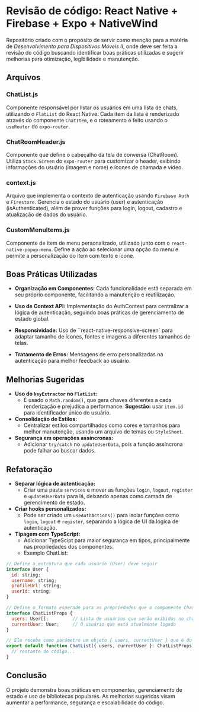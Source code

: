 # Revisão de código: React Native + Firebase + Expo + NativeWind

Repositório criado com o propósito de servir como menção para a matéria de _Desenvolvimento para Dispositivos Móveis II_, onde deve ser feita a revisão do código buscando identificar boas práticas utilizadas e sugerir melhorias para otimização, legibilidade e manutenção.

## Arquivos

### ChatList.js
Componente responsável por listar os usuários em uma lista de chats, utilizando o `FlatList` do React Native. Cada item da lista é renderizado através do componente `ChatItem`, e o roteamento é feito usando o `useRouter` do `expo-router`.

### ChatRoomHeader.js
Componente que define o cabeçalho da tela de conversa (ChatRoom). Utiliza `Stack.Screen` do `expo-router` para customizar o header, exibindo informações do usuário (imagem e nome) e ícones de chamada e vídeo.

### context.js
Arquivo que implementa o contexto de autenticação usando `Firebase Auth` e `Firestore`. Gerencia o estado do usuário (user) e autenticação (isAuthenticated), além de prover funções para login, logout, cadastro e atualização de dados do usuário.

### CustomMenuItems.js
Componente de item de menu personalizado, utilizado junto com o `react-native-popup-menu`. Define a ação ao selecionar uma opção do menu e permite a personalização do item com texto e ícone.

## Boas Práticas Utilizadas
- **Organização em Componentes:** Cada funcionalidade está separada em seu próprio componente, facilitando a manutenção e reutilização.

- **Uso de Context API:** Implementação do AuthContext para centralizar a lógica de autenticação, seguindo boas práticas de gerenciamento de estado global.

- **Responsividade:** Uso de ``react-native-responsive-screen` para adaptar tamanho de ícones, fontes e imagens a diferentes tamanhos de telas.

- **Tratamento de Erros:** Mensagens de erro personalizadas na autenticação para melhor feedback ao usuário.

## Melhorias Sugeridas
- **Uso do `keyExtractor` no `FlatList`:**
    - É usado o `Math.random()`, que gera chaves diferentes a cada renderização e prejudica a performance. **Sugestão:** usar `item.id` para identificador único do usuário.
- **Consolidação de Estilos:**
    - Centralizar estilos compartilhados como cores e tamanhos para melhor manutenção, usando um arquivo de temas ou `StyleSheet`.
- **Segurança em operações assíncronas:**
    - Adicionar `try/catch` no `updateUserData`, pois a função assíncrona pode falhar ao buscar dados.

## Refatoração
- **Separar lógica de autenticação:**
    - Criar uma pasta `services` e mover as funções `login`, `logout`, `register` e `updateUserData` para lá, deixando apenas como camada de gerencimento de estado.
- **Criar hooks personalizados:**
    - Pode ser criado um `useAuthActions()` para isolar funções como `login`, `logout` e `register`, separando a lógica de UI da lógica de autenticação.
- **Tipagem com TypeScript:**
    - Adicionar TypeScipt para maior segurança em tipos, principalmente nas propriedades dos componentes.
    - Exemplo ChatList:

```js
// Define a estrutura que cada usuário (User) deve seguir
interface User {
  id: string;            
  username: string;      
  profileUrl: string;  
  userId: string;       
}

// Define o formato esperado para as propriedades que o componente ChatList irá receber
interface ChatListProps {
  users: User[];         // Lista de usuários que serão exibidos no chat (um array de User)
  currentUser: User;     // O usuário que está atualmente logado
}

// Ele recebe como parâmetro um objeto { users, currentUser } que é do tipo ChatListProps
export default function ChatList({ users, currentUser }: ChatListProps) {
  // restante do código...
}

```

## Conclusão
O projeto demonstra boas práticas em componentes, gerenciamento de estado e uso de bibliotecas populares. As melhorias sugeridas visam aumentar a performance, segurança e escalabilidade do código.
